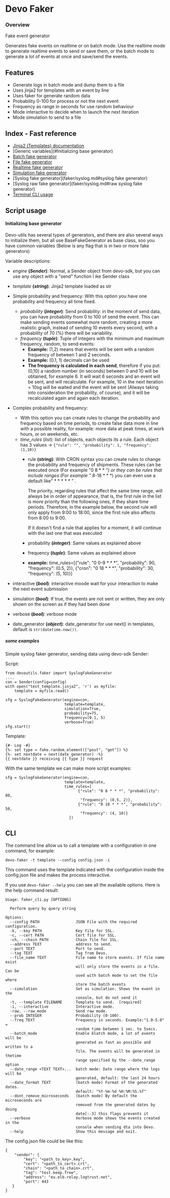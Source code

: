 # Devo Faker
### Overview
Fake event generator

Generates fake events on realtime or on batch mode. Use the realtime
mode to generate realtime events to send or save them, or the
batch mode to generate a lot of events at once and save/send the events.

## Features
- Generate logs in batch mode and dump them to a file
- Uses jinja2 for templates with an event by line
- Uses faker for generate random data
- Probability 0-100 for process or not the next event
- Frequency as range in seconds for use random behaviour
- Mode interactive to decide when to launch the next iteration
- Mode simulation to send to a file

## Index - Fast reference
* [Jinja2 (Templates) documentation](https://jinja.palletsprojects.com/en/2.11.x/)
* [Generic variables](#Initializing base generator)
* [Batch fake generator](faker/batch.md)
* [File fake generator](faker/file.md)
* [Realtime fake generator](faker/realtime.md)
* [Simulation fake generator](faker/simulation.md)
* [Syslog fake generator](faker/syslog.md#syslog fake generator)
* [Syslog raw fake generator](faker/syslog.md#raw syslog fake generator)
* [Terminal CLI usage](#CLI)


## Script usage

#### Initializing base generator

Devo-utils has several types of generators, and there are also several ways to initialize them, but 
all use BaseFakeGenerator as base class, soo you have common variables 
(Below is any flag that is in two or more fake generators)

Variable descriptions:

+ _engine_ **(_Sender_)**: Normal, a Sender object from devo-sdk, but you can use any object with a "send" function l
ike Sender class
+ _template_ **(_string_)**: Jinja2 template loaded as str
+ Simple probability and frequency: With this option you have one probability and frequency all time fixed.
    + _probability_ **(_integer_)**: Send probability: in the moment of send data, you can have probability from 0 to 100 
of send the event. 
This can make sending events somewhat more random, creating a more realistic graph, instead of sending 10 
events every second, with a probability of 70 (%) there will be variability. 
    + _frequency_ **(_tuple_)**: Tuple of integers with the minimum and maximum frequency, random, to send events:
        + **Example:** (1,2) means that events will be sent with a random frequency of between 1 and 2 seconds.
        + **Example:** (0.1, 1) decimals can be used
        + **The frequency is calculated in each send**, therefore if you put: (0,10) a random number (in seconds) 
        between 0 and 10 will be obtained, for example 6. It will wait 6 seconds and an event will be sent, and will 
        recalculate. For example, 10 in the next iteration = 10sg will be waited and the event will be sent (Always 
        taking into consideration the probability, of course), and it will be recalculated again and again each 
        iteration.
+ Complex probability and frequency:
    + With this option you can create rules to change the probability and frequency based on time periods, to create 
    false data more in line with a possible reality, for example: more data at peak times, at work hours, or on 
    weekends, etc.
    + _time_rules_ (_list_): list of objects, each objects its a rule. Each object has 3 values -> 
    `{"rule": "", "probability": 1, "frequency": (1,10)}`
        + rule **(_string_)**: With CRON syntax you can create rules to change the probability and frequency of 
        shipments. These rules can be executed once (For example "0 8 * * *") or they can be rules that include ranges 
        (For example "* 8-18 * * *) you can even use a default like" * * * * * " .
        
          The priority, regarding rules that affect the same time range, will always be in order of appearance, that is, the 
first rule in the list is more priority than the following ones, if they share time periods. Therefore, in the example 
below, the second rule will only apply from 9:00 to 18:00, since the first rule also affects from 8:00 to 9:00.

          If it doesn't find a rule that applies for a moment, it will continue with the last one that was executed
        + probability **(_integer_)**: Same values as explained above
        + frequency **(_tuple_)**: Same values as explained above
        + **example:** time_rules=[{"rule": "0 0-9 * * *", "probability": 90, "frequency": (0.5, 2)}, 
        {"cron": "0 18 * * *", "probability": 30, "frequency": (5, 10)}]
        
+ interactive **(_bool_)**: interactive moode wait for your interaction to make the next event submission
+ simulation **(_bool_)**: If true, the events are not sent or written, they are only shown on the screen as if
 they had been done
+ verbose **(_bool_)**: verbose mode
+ date_generator **(_object_)**: date_generator for use next() in templates, default is `str(datetime.now())`.

##### some examples

Simple syslog faker generator, sending data using devo-sdk Sender:

Script:

    from devoutils.faker import SyslogFakeGenerator
    ....
    con = Sender(config=config)
    with open("test_template.jinja2", 'r') as myfile:
        template = myfile.read()

    sfg = SyslogFakeGenerator(engine=con, 
                              template=template, 
                              simulation=True,
                              probability=75,
                              frequency=(0.1, 5)
                              verbose=True)
    sfg.start()

Template:

    {#- Log -#}
    {%- set type = fake.random_element(["post", "get"]) %}
    {%- set nextdate = next(date_generator) -%}
    {{ nextdate }} receiving {{ type }} request


With the same template we can make more script examples:

    sfg = SyslogFakeGenerator(engine=con, 
                              template=template, 
                              time_rules=[
                                    {"rule": "0 8 * * *", "probability": 80,
                                     "frequency": (0.5, 2)},
                                    {"rule": "0 18 * * *", "probability": 50,
                                     "frequency": (4, 10)}
                                ])




## CLI
The command line allow us to call a template with a configuration in one
command, for example:
```
devo-faker -t template --config config.json -i
```
This command uses the template indicated with the configuration inside the
config.json file and makes the process interactive.

If you use ```devo-faker --help``` you can see all the available options.
Here is the help command result:
```
Usage: faker_cli.py [OPTIONS]

  Perform query by query string

Options:
  --config PATH                JSON File with the required configuration.
  -k, --key PATH               Key file for SSL.
  -c, --cert PATH              Cert file for SSL.
  -ch, --chain PATH            Chain file for SSL.
  --address TEXT               address to send.
  --port TEXT                  Port to send.
  --tag TEXT                   Tag from Devo.
  --file_name TEXT             File name to store events. If file name exist
                               will only store the events in a file. Can be
                               used with batch mode to set the file where
                               store the batch events
  --simulation                 Set as simulation. Shows the event in the
                               console, but do not send it
  -t, --template FILENAME      Template to send.  [required]
  -i, --interactive            Interactive mode.
  -raw, --raw_mode             Send raw mode.
  --prob INTEGER               Probability (0-100).
  --freq TEXT                  Frequency in seconds. Example:"1.0-5.0" =
                               random time between 1 sec. to 5secs.
  --batch_mode                 Enable blatch mode, a lot of events will be
                               generated as fast as possible and written to a
                               file. The events will be generated in thetime
                               range specified by the --date_range option
  --date_range <TEXT TEXT>...  batch mode: Date range where the logs will be
                               generated, default: the last 24 hours
  --date_format TEXT           (batch mode) Format of the generated dates.
                               default: "%Y-%m-%d %H:%M:%S.%f"
  --dont_remove_microseconds   (batch mode) By default the microseconds are
                               removed from the generated dates by doing
                               date[:-3] this flags prevents it
  --verbose                    Verbose mode shows the events created in the
                               console when sending dta into Devo.
  --help                       Show this message and exit.
```

The config.json file could be like this:
```
{
    "sender": {
        "key": "<path_to_key>.key",
        "cert": "<path_to_cert>.crt",
        "chain": "<path_to_chain>.crt",
        "tag": "test.keep.free",
        "address": "eu.elb.relay.logtrust.net",
        "port": 443
   }
}
```


